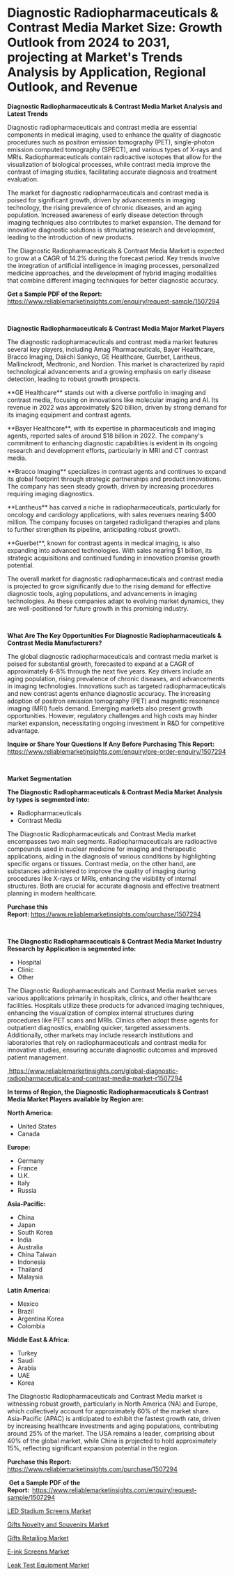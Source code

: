 <p><h1>Diagnostic Radiopharmaceuticals & Contrast Media Market Size: Growth Outlook from 2024 to 2031, projecting at Market's Trends Analysis by Application, Regional Outlook, and Revenue</h1></p><p><strong>Diagnostic Radiopharmaceuticals & Contrast Media Market Analysis and Latest Trends</strong></p>
<p><p>Diagnostic radiopharmaceuticals and contrast media are essential components in medical imaging, used to enhance the quality of diagnostic procedures such as positron emission tomography (PET), single-photon emission computed tomography (SPECT), and various types of X-rays and MRIs. Radiopharmaceuticals contain radioactive isotopes that allow for the visualization of biological processes, while contrast media improve the contrast of imaging studies, facilitating accurate diagnosis and treatment evaluation.</p><p>The market for diagnostic radiopharmaceuticals and contrast media is poised for significant growth, driven by advancements in imaging technology, the rising prevalence of chronic diseases, and an aging population. Increased awareness of early disease detection through imaging techniques also contributes to market expansion. The demand for innovative diagnostic solutions is stimulating research and development, leading to the introduction of new products. </p><p>The Diagnostic Radiopharmaceuticals & Contrast Media Market is expected to grow at a CAGR of 14.2% during the forecast period. Key trends involve the integration of artificial intelligence in imaging processes, personalized medicine approaches, and the development of hybrid imaging modalities that combine different imaging techniques for better diagnostic accuracy.</p></p>
<p><strong>Get a Sample PDF of the Report:&nbsp;</strong> <a href="https://www.reliablemarketinsights.com/enquiry/request-sample/1507294">https://www.reliablemarketinsights.com/enquiry/request-sample/1507294</a></p>
<p>&nbsp;</p>
<p><strong>Diagnostic Radiopharmaceuticals & Contrast Media Major Market Players</strong></p>
<p><p>The diagnostic radiopharmaceuticals and contrast media market features several key players, including Amag Pharmaceuticals, Bayer Healthcare, Bracco Imaging, Daiichi Sankyo, GE Healthcare, Guerbet, Lantheus, Mallinckrodt, Medtronic, and Nordion. This market is characterized by rapid technological advancements and a growing emphasis on early disease detection, leading to robust growth prospects.</p><p>**GE Healthcare** stands out with a diverse portfolio in imaging and contrast media, focusing on innovations like molecular imaging and AI. Its revenue in 2022 was approximately $20 billion, driven by strong demand for its imaging equipment and contrast agents.</p><p>**Bayer Healthcare**, with its expertise in pharmaceuticals and imaging agents, reported sales of around $18 billion in 2022. The company's commitment to enhancing diagnostic capabilities is evident in its ongoing research and development efforts, particularly in MRI and CT contrast media.</p><p>**Bracco Imaging** specializes in contrast agents and continues to expand its global footprint through strategic partnerships and product innovations. The company has seen steady growth, driven by increasing procedures requiring imaging diagnostics.</p><p>**Lantheus** has carved a niche in radiopharmaceuticals, particularly for oncology and cardiology applications, with sales revenues nearing $400 million. The company focuses on targeted radioligand therapies and plans to further strengthen its pipeline, anticipating robust growth.</p><p>**Guerbet**, known for contrast agents in medical imaging, is also expanding into advanced technologies. With sales nearing $1 billion, its strategic acquisitions and continued funding in innovation promise growth potential.</p><p>The overall market for diagnostic radiopharmaceuticals and contrast media is projected to grow significantly due to the rising demand for effective diagnostic tools, aging populations, and advancements in imaging technologies. As these companies adapt to evolving market dynamics, they are well-positioned for future growth in this promising industry.</p></p>
<p>&nbsp;</p>
<p><strong>What Are The Key Opportunities For Diagnostic Radiopharmaceuticals & Contrast Media Manufacturers?</strong></p>
<p><p>The global diagnostic radiopharmaceuticals and contrast media market is poised for substantial growth, forecasted to expand at a CAGR of approximately 6-8% through the next five years. Key drivers include an aging population, rising prevalence of chronic diseases, and advancements in imaging technologies. Innovations such as targeted radiopharmaceuticals and new contrast agents enhance diagnostic accuracy. The increasing adoption of positron emission tomography (PET) and magnetic resonance imaging (MRI) fuels demand. Emerging markets also present growth opportunities. However, regulatory challenges and high costs may hinder market expansion, necessitating ongoing investment in R&D for competitive advantage.</p></p>
<p><strong>Inquire or Share Your Questions If Any Before Purchasing This Report:</strong> <a href="https://www.reliablemarketinsights.com/enquiry/pre-order-enquiry/1507294">https://www.reliablemarketinsights.com/enquiry/pre-order-enquiry/1507294</a></p>
<p>&nbsp;</p>
<p><strong>Market Segmentation</strong></p>
<p><strong>The Diagnostic Radiopharmaceuticals & Contrast Media Market Analysis by types is segmented into:</strong></p>
<p><ul><li>Radiopharmaceuticals</li><li>Contrast Media</li></ul></p>
<p><p>The Diagnostic Radiopharmaceuticals and Contrast Media market encompasses two main segments. Radiopharmaceuticals are radioactive compounds used in nuclear medicine for imaging and therapeutic applications, aiding in the diagnosis of various conditions by highlighting specific organs or tissues. Contrast media, on the other hand, are substances administered to improve the quality of imaging during procedures like X-rays or MRIs, enhancing the visibility of internal structures. Both are crucial for accurate diagnosis and effective treatment planning in modern healthcare.</p></p>
<p><strong>Purchase this Report:&nbsp;</strong><a href="https://www.reliablemarketinsights.com/purchase/1507294">https://www.reliablemarketinsights.com/purchase/1507294</a></p>
<p>&nbsp;</p>
<p><strong>The Diagnostic Radiopharmaceuticals & Contrast Media Market Industry Research by Application is segmented into:</strong></p>
<p><ul><li>Hospital</li><li>Clinic</li><li>Other</li></ul></p>
<p><p>The Diagnostic Radiopharmaceuticals and Contrast Media market serves various applications primarily in hospitals, clinics, and other healthcare facilities. Hospitals utilize these products for advanced imaging techniques, enhancing the visualization of complex internal structures during procedures like PET scans and MRIs. Clinics often adopt these agents for outpatient diagnostics, enabling quicker, targeted assessments. Additionally, other markets may include research institutions and laboratories that rely on radiopharmaceuticals and contrast media for innovative studies, ensuring accurate diagnostic outcomes and improved patient management.</p></p>
<p><a href="https://www.reliablemarketinsights.com/global-diagnostic-radiopharmaceuticals-and-contrast-media-market-r1507294">&nbsp;https://www.reliablemarketinsights.com/global-diagnostic-radiopharmaceuticals-and-contrast-media-market-r1507294</a></p>
<p><strong>In terms of Region, the Diagnostic Radiopharmaceuticals & Contrast Media Market Players available by Region are:</strong></p>
<p>
    <p> <strong> North America: </strong>
        <ul>
            <li>United States</li>
            <li>Canada</li>
        </ul>
        </p> 
    <p> <strong> Europe: </strong>
        <ul>
            <li>Germany</li>
            <li>France</li>
            <li>U.K.</li>
            <li>Italy</li>
            <li>Russia</li>
        </ul>
        </p> 
    <p> <strong> Asia-Pacific: </strong>
        <ul>
            <li>China</li>
            <li>Japan</li>
            <li>South Korea</li>
            <li>India</li>
            <li>Australia</li>
            <li>China Taiwan</li>
            <li>Indonesia</li>
            <li>Thailand</li>
            <li>Malaysia</li>
        </ul>
        </p> 
    <p> <strong> Latin America: </strong>
        <ul>
            <li>Mexico</li>
            <li>Brazil</li>
            <li>Argentina Korea</li>
            <li>Colombia</li>
        </ul>
        </p> 
    <p> <strong> Middle East & Africa: </strong>
        <ul>
            <li>Turkey</li>
            <li>Saudi</li>
            <li>Arabia</li>
            <li>UAE</li>
            <li>Korea</li>
        </ul>
    </p>
    </p>
<p><p>The Diagnostic Radiopharmaceuticals and Contrast Media market is witnessing robust growth, particularly in North America (NA) and Europe, which collectively account for approximately 60% of the market share. Asia-Pacific (APAC) is anticipated to exhibit the fastest growth rate, driven by increasing healthcare investments and aging populations, contributing around 25% of the market. The USA remains a leader, comprising about 40% of the global market, while China is projected to hold approximately 15%, reflecting significant expansion potential in the region.</p></p>
<p><strong>Purchase this Report: </strong><a href="https://www.reliablemarketinsights.com/purchase/1507294">https://www.reliablemarketinsights.com/purchase/1507294</a></p>
<p>&nbsp;<strong>Get a Sample PDF of the Report:&nbsp;&nbsp;</strong><a href="https://www.reliablemarketinsights.com/enquiry/request-sample/1507294">https://www.reliablemarketinsights.com/enquiry/request-sample/1507294</a></p>
<p><strong></strong></p>
<p><p><a href="https://www.linkedin.com/pulse/deep-dive-led-stadium-screens-market-itstrends-segmentation-bnp1f?trackingId=CoxASTHSTT2uTSul%2F9B8DQ%3D%3D">LED Stadium Screens Market</a></p><p><a href="https://issuu.com/reportprime-2/docs/gifts-novelty-and-souvenirs-market-_7c5abd02d38379">Gifts Novelty and Souvenirs Market</a></p><p><a href="https://issuu.com/reportprime-2/docs/gifts-retailing-market-size-2030.pp_2417d657a49d4a">Gifts Retailing Market</a></p><p><a href="https://medium.com/@myranicolas2020/a-comprehensive-look-at-product-type-small-size-medium-size-large-size-and-application-38fd06f07393?postPublishedType=repub">E-ink Screens Market</a></p><p><a href="https://www.linkedin.com/pulse/leak-test-equipment-market-overview-global-trends-future-prospects-hobvf?trackingId=gAnQSvwOQnKsRkgxF%2Fudzw%3D%3D">Leak Test Equipment Market</a></p></p>